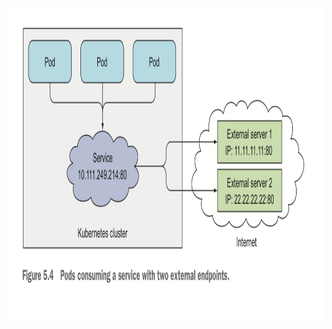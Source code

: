 <div align=center>
<img src="https://github.com/zzzyyyxxxmmm/basics/blob/master/image/k8s_pod_to_outside.png" width="700" height="500">
</div>